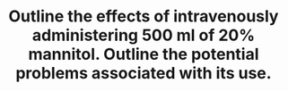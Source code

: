 ---
title: "Outline the effects of intravenously administering 500 ml of 20% mannitol. Outline the potential problems associated with its use."
entityType: SAQ
exam: PEX
college: ANZCA
year: 2014
sitting: B
question: 14
passRate: 67
EC_expectedDomains:
- "It was difficult to pass this questions without addressing both parts; specifically, effects and potential problems."
- "An outline of its effects was ideally presented under headings that included effects on plasma osmolarity and the renal tubules."
EC_extraCredit:
- "Most successful candidates identified 20% mannitol as an osmotic diuretic."
- "Better responses identified the phasic nature of mannitol’s effects."
- "An outline of cardiovascular effects via volume load and subsequent plasma expansion was also rewarded."
EC_errorsCommon:
- "However, lengthy and intricate discussions of Starling’s forces, baroceptor reflexes, and the cellular mechanisms of natriuretic peptides and anti-diuretic hormone were usually at the expense of scoring elsewhere."
- "More detailed physiological discussions often become self-contradictory."
- "Despite identifying mannitol as an osmotic diuretic, some argued that it works at the renal tubule via an osmoreceptor response that upregulates antiduretic hormone sectretion in the pituitary."
---